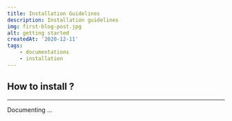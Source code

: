 ```yaml
---
title: Installation Guidelines
description: Installation guidelines
img: first-blog-post.jpg
alt: getting started
createdAt: '2020-12-11'
tags:
    - documentations
    - installation
---
```


## How to install  ?
---

Documenting ...